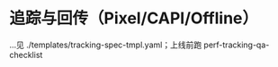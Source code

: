 # 追踪与回传（Pixel/CAPI/Offline）

…见 ./templates/tracking-spec-tmpl.yaml；上线前跑 perf-tracking-qa-checklist

